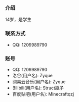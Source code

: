 ### 介绍
14岁，是学生
### 联系方式
- QQ: 1209989790
### 账号
- QQ: 1209989790
- 洛谷(用户名): Zyque
- 网易云音乐(用户名): Zyque
- Bilibili(用户名): Struct瓶子
- 百度贴吧(用户名): Minecraftqzj